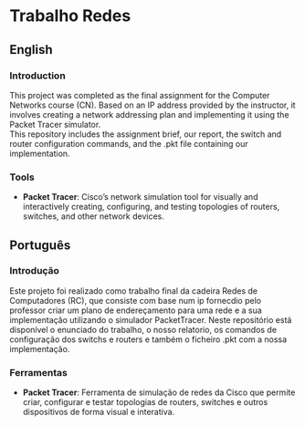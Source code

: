 # Trabalho Redes
## English

### Introduction
This project was completed as the final assignment for the Computer Networks course (CN). Based on an IP address provided by the instructor, it involves creating a network addressing plan and implementing it using the Packet Tracer simulator.  
This repository includes the assignment brief, our report, the switch and router configuration commands, and the .pkt file containing our implementation.

### Tools
- **Packet Tracer**: Cisco’s network simulation tool for visually and interactively creating, configuring, and testing topologies of routers, switches, and other network devices.

## Português

### Introdução
Este projeto foi realizado como trabalho final da cadeira Redes de Computadores (RC), que consiste com base num ip fornecdio pelo professor criar um plano de endereçamento para uma rede e a sua implementação utilizando o simulador PacketTracer.
Neste repositório está disponível o enunciado do trabalho, o nosso relatorio, os comandos de configuração dos switchs e routers e também o ficheiro .pkt com a nossa implementação.

### Ferramentas
- **Packet Tracer**: Ferramenta de simulação de redes da Cisco que permite criar, configurar e testar topologias de routers, switches e outros dispositivos de forma visual e interativa.
